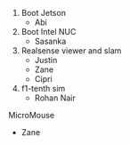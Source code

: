 1. Boot Jetson
    - Abi
2. Boot Intel NUC
    - Sasanka
3. Realsense viewer and slam
    - Justin
    - Zane
    - Cipri
4. f1-tenth sim
    - Rohan Nair


MicroMouse 
- Zane